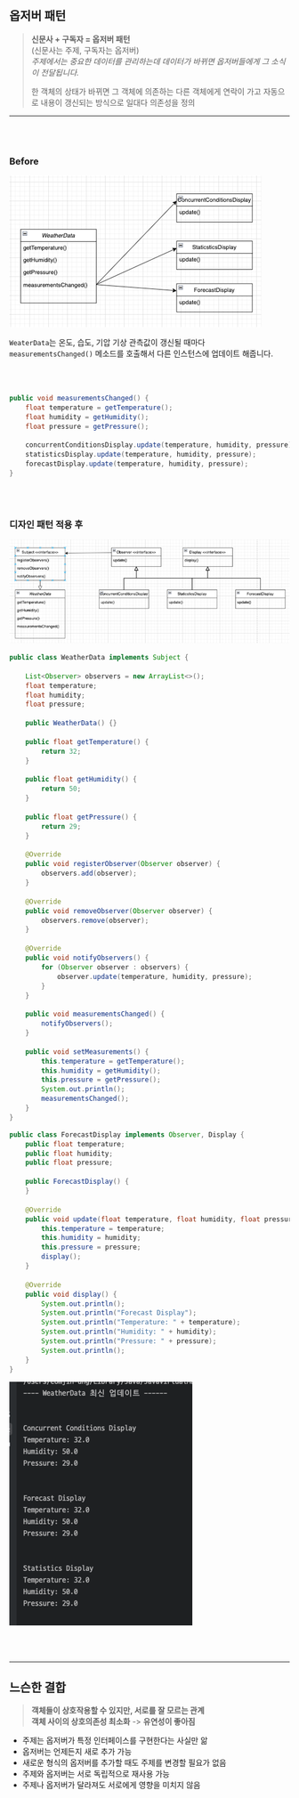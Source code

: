 ## 옵저버 패턴

> **신문사 + 구독자 = 옵저버 패턴**  
> (신문사는 주제, 구독자는 옵저버)   
> _주제에서는 중요한 데이터를 관리하는데 데이터가 바뀌면 옵저버들에게 그 소식이 전달됩니다._
>
> 한 객체의 상태가 바뀌면 그 객체에 의존하는 다른 객체에게 연락이 가고 자동으로 내용이 갱신되는 방식으로 일대다 의존성을 정의


---

<br></br>

### Before

![img_1.png](img_1.png)

`WeaterData`는 온도, 습도, 기압 기상 관측값이 갱신될 때마다 `measurementsChanged()`
메소드를 호출해서 다른 인스턴스에 업데이트 해줍니다.   

<br></br>

```java
public void measurementsChanged() {
	float temperature = getTemperature();
	float humidity = getHumidity();
	float pressure = getPressure();

	concurrentConditionsDisplay.update(temperature, humidity, pressure);
	statisticsDisplay.update(temperature, humidity, pressure);
	forecastDisplay.update(temperature, humidity, pressure);
}
```

<br></br>

### 디자인 패턴 적용 후

![img_2.png](img_2.png)

```java
public class WeatherData implements Subject {

	List<Observer> observers = new ArrayList<>();
	float temperature;
	float humidity;
	float pressure;

	public WeatherData() {}

	public float getTemperature() {
		return 32;
	}

	public float getHumidity() {
		return 50;
	}

	public float getPressure() {
		return 29;
	}

	@Override
	public void registerObserver(Observer observer) {
		observers.add(observer);
	}

	@Override
	public void removeObserver(Observer observer) {
		observers.remove(observer);
	}

	@Override
	public void notifyObservers() {
		for (Observer observer : observers) {
			observer.update(temperature, humidity, pressure);
		}
	}

	public void measurementsChanged() {
		notifyObservers();
	}

	public void setMeasurements() {
		this.temperature = getTemperature();
		this.humidity = getHumidity();
		this.pressure = getPressure();
		System.out.println();
		measurementsChanged();
	}
}
```

```java
public class ForecastDisplay implements Observer, Display {
	public float temperature;
	public float humidity;
	public float pressure;

	public ForecastDisplay() {
	}

	@Override
	public void update(float temperature, float humidity, float pressure) {
		this.temperature = temperature;
		this.humidity = humidity;
		this.pressure = pressure;
		display();
	}

	@Override
	public void display() {
		System.out.println();
		System.out.println("Forecast Display");
		System.out.println("Temperature: " + temperature);
		System.out.println("Humidity: " + humidity);
		System.out.println("Pressure: " + pressure);
		System.out.println();
	}
}

```

![img_3.png](img_3.png)


<br></br>

---

## 느슨한 결합

>**객체들이 상호작용할 수 있지만, 서로를 잘 모르는 관계**  
> **객체 사이의 상호의존성 최소화** -> **유연성이 좋아짐**

* 주제는 옵저버가 특정 인터페이스를 구현한다는 사실만 앎
* 옵저버는 언제든지 새로 추가 가능
* 새로운 형식의 옵저버를 추가할 때도 주제를 변경할 필요가 없음
* 주제와 옵저버는 서로 독립적으로 재사용 가능
* 주제나 옵저버가 달라져도 서로에게 영향을 미치지 않음